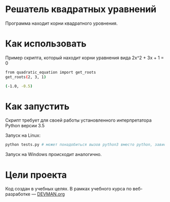 # Решатель квадратных уравнений

Программа находит корни квадратного уровнения.

# Как использовать

Пример скрипта, который находит корни уравнения вида 2x^2 + 3x + 1 = 0

```bash
from quadratic_equation import get_roots
get_roots(2, 3, 1) 

(-1.0, -0.5)
```

# Как запустить

Скрипт требует для своей работы установленного интерпретатора Python версии 3.5

Запуск на Linux:

```bash
python tests.py # может понадобиться вызов python3 вместо python, зависит от настроек операционной системы
```

Запуск на Windows происходит аналогично.

# Цели проекта

Код создан в учебных целях. В рамках учебного курса по веб-разработке ― [DEVMAN.org](https://devman.org)
